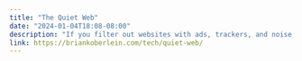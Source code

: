 ```yaml
---
title: "The Quiet Web"
date: "2024-01-04T18:08-08:00"
description: "If you filter out websites with ads, trackers, and noise, what of the Internet remains?"
link: https://briankoberlein.com/tech/quiet-web/
---
```

